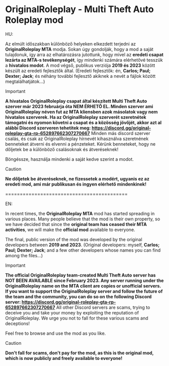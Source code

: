 # OriginalRoleplay - Multi Theft Auto Roleplay mod


HU:

Az elmúlt időszakban különböző helyeken elkezdett terjedni az **OriginalRoleplay MTA** modja. Sokan úgy gondolják, hogy a mod a saját tulajdonuk, így arra az elhatározásra jutottunk, hogy mivel az **eredeti csapat lezárta az MTA-s tevékenységét**, így mindenki számára elérhetővé tesszük a **hivatalos modot**. A mod végső, publikus verziója **2019 és 2023** között készült az eredeti fejlesztők által. (Eredeti fejlesztők: én, **Carlos; Paul; Dexter; Jack**; és néhány további fejlesztő akiknek a nevét a fájlok között megtalálhatjátok...) 

> [!IMPORTANT]
> **A hivatalos OriginalRoleplay csapat által készített Multi Theft Auto szerver már 2023 februárja óta NEM ÉRHETŐ EL. Minden szerver ami OriginalRoleplay néven fut az MTA kliensben azok másolatok vagy nem hivatalos szerverek. Ha az OriginalRoleplay szerverét szeretnétek támogatni és nyomon követni a csapat és a közösség jövőjét, akkor azt al alábbi Discord szerveren tehetitek meg:
> https://discord.gg/original-roleplay-gta-rp-652897662307270667**
> Minden más discord szerver csalás, és csak az OriginalRoleplay hírnevét kihasználva szeretnének benneteket átverni és elvenni a pénzeteket. Kérünk benneteket, hogy ne dőljetek be a különböző csalásoknak és átveréseknek!

Böngéssze, használja mindenki a saját kedve szerint a modot. 

> [!CAUTION]
> **Ne dőljetek be átveréseknek, ne fizessetek a modért, ugyanis ez az eredeti mod, ami már publikusan és ingyen elérhető mindenkinek!**

==========================================

EN:


In recent times, the **OriginalRoleplay MTA** mod has started spreading in various places. Many people believe that the mod is their own property, so we have decided that since the **original team has ceased their MTA activities**, we will make the **official mod** available to everyone.

The final, public version of the mod was developed by the original developers between **2019 and 2023**. (Original developers: myself, **Carlos; Paul; Dexter; Jack**; and a few other developers whose names you can find among the files...)

> [!IMPORTANT]
> **The official OriginalRoleplay team-created Multi Theft Auto server has NOT BEEN AVAILABLE since February 2023. Any server running under the OriginalRoleplay name on the MTA client are copies or unofficial servers. If you want to support the OriginalRoleplay server and follow the future of the team and the community, you can do so on the following Discord server:
> https://discord.gg/original-roleplay-gta-rp-652897662307270667**
> All other Discord servers are scams, trying to deceive you and take your money by exploiting the reputation of OriginalRoleplay. We urge you not to fall for these various scams and deceptions!

Feel free to browse and use the mod as you like.

> [!CAUTION]
> **Don't fall for scams, don't pay for the mod, as this is the original mod, which is now publicly and freely available to everyone!**
